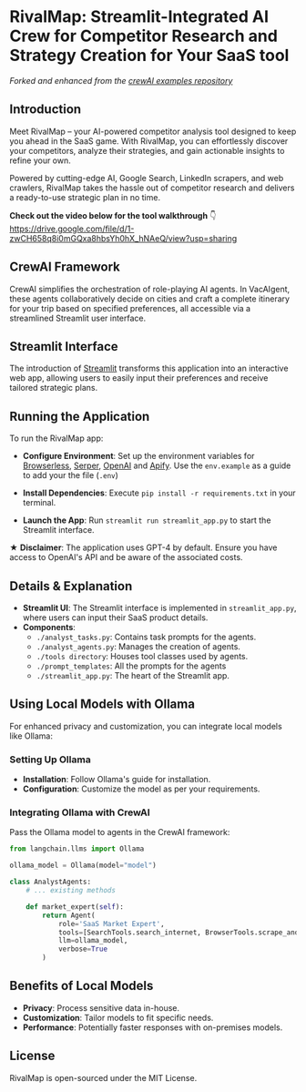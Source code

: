 # RivalMap: Streamlit-Integrated AI Crew for Competitor Research and Strategy Creation for Your SaaS tool

_Forked and enhanced from the_ [_crewAI examples repository_](https://github.com/joaomdmoura/crewAI-examples/tree/main/trip_planner)

## Introduction
Meet RivalMap – your AI-powered competitor analysis tool designed to keep you ahead in the SaaS game. With RivalMap, you can effortlessly discover your competitors, analyze their strategies, and gain actionable insights to refine your own.

Powered by cutting-edge AI, Google Search, LinkedIn scrapers, and web crawlers, RivalMap takes the hassle out of competitor research and delivers a ready-to-use strategic plan in no time.

**Check out the video below for the tool walkthrough** 👇
https://drive.google.com/file/d/1-zwCH658q8i0mGQxa8hbsYh0hX_hNAeQ/view?usp=sharing

## CrewAI Framework

CrewAI simplifies the orchestration of role-playing AI agents. In VacAIgent, these agents collaboratively decide on cities and craft a complete itinerary for your trip based on specified preferences, all accessible via a streamlined Streamlit user interface.

## Streamlit Interface

The introduction of [Streamlit](https://streamlit.io/) transforms this application into an interactive web app, allowing users to easily input their preferences and receive tailored strategic plans.

## Running the Application

To run the RivalMap app:

- **Configure Environment**: Set up the environment variables for [Browserless](https://www.browserless.io/), [Serper](https://serper.dev/), [OpenAI](https://openai.com/) and [Apify](https://apify.com/). Use the `env.example` as a guide to add your the file (`.env`)

- **Install Dependencies**: Execute `pip install -r requirements.txt` in your terminal.
- **Launch the App**: Run `streamlit run streamlit_app.py` to start the Streamlit interface.

★ **Disclaimer**: The application uses GPT-4 by default. Ensure you have access to OpenAI's API and be aware of the associated costs.

## Details & Explanation

- **Streamlit UI**: The Streamlit interface is implemented in `streamlit_app.py`, where users can input their SaaS product details.
- **Components**:
  - `./analyst_tasks.py`: Contains task prompts for the agents.
  - `./analyst_agents.py`: Manages the creation of agents.
  - `./tools directory`: Houses tool classes used by agents.
  - `./prompt_templates`: All the prompts for the agents
  - `./streamlit_app.py`: The heart of the Streamlit app.


## Using Local Models with Ollama

For enhanced privacy and customization, you can integrate local models like Ollama:

### Setting Up Ollama

- **Installation**: Follow Ollama's guide for installation.
- **Configuration**: Customize the model as per your requirements.

### Integrating Ollama with CrewAI

Pass the Ollama model to agents in the CrewAI framework:

```python
from langchain.llms import Ollama

ollama_model = Ollama(model="model")

class AnalystAgents:
    # ... existing methods

    def market_expert(self):
        return Agent(
            role='SaaS Market Expert',
            tools=[SearchTools.search_internet, BrowserTools.scrape_and_summarize_website],
            llm=ollama_model,
            verbose=True
        )

```

## Benefits of Local Models

- **Privacy**: Process sensitive data in-house.
- **Customization**: Tailor models to fit specific needs.
- **Performance**: Potentially faster responses with on-premises models.

## License

RivalMap is open-sourced under the MIT License.
